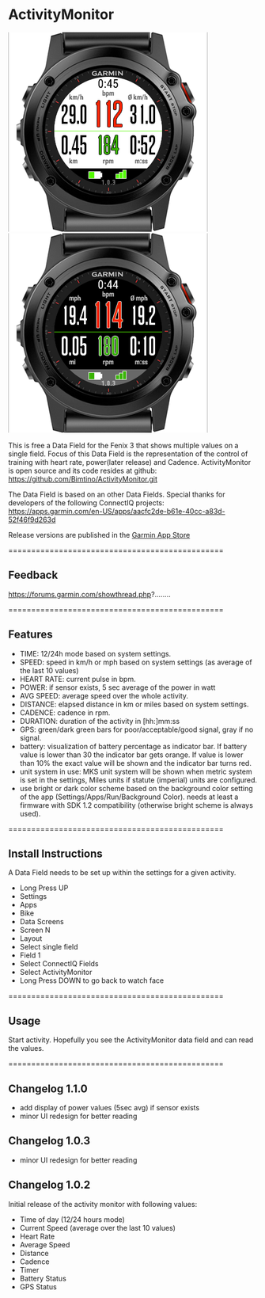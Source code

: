 # ActivityMonitor

![ActivityMonitor Screenshot White](doc/ActivityMonitorMetricWB.png) ![ActivityMonitor Screenshot Black](doc/ActivityMonitorStatuteBB.png)

This is free a Data Field for the Fenix 3 that shows multiple values on a single field. 
Focus of this Data Field is the representation of the control of training with heart rate, power(later release) and Cadence.
ActivityMonitor is open source and its code resides at github: https://github.com/Bimtino/ActivityMonitor.git

The Data Field is based on an other Data Fields. Special thanks for developers of the following ConnectIQ projects:
https://apps.garmin.com/en-US/apps/aacfc2de-b61e-40cc-a83d-52f46f9d263d

Release versions are published in the [Garmin App Store](https://.......)

===============================================

## Feedback 
https://forums.garmin.com/showthread.php?........

===============================================

## Features
* TIME: 12/24h mode based on system settings.
* SPEED: speed in km/h or mph based on system settings (as average of the last 10 values)
* HEART RATE: current pulse in bpm.
* POWER: if sensor exists, 5 sec average of the power in watt 
* AVG SPEED: average speed over the whole activity.
* DISTANCE: elapsed distance in km or miles based on system settings.
* CADENCE: cadence in rpm.
* DURATION: duration of the activity in [hh:]mm:ss
* GPS: green/dark green bars for poor/acceptable/good signal, gray if no signal.
* battery: visualization of battery percentage as indicator bar. 
  If battery value is lower than 30 the indicator bar gets orange. If value is lower than 10% the exact value will be shown and the indicator bar turns red.
* unit system in use: MKS unit system will be shown when metric system is set in the settings, Miles units if statute (imperial) units are configured.
* use bright or dark color scheme based on the background color setting of the app (Settings/Apps/Run/Background Color).
  needs at least a firmware with SDK 1.2 compatibility (otherwise bright scheme is always used).

===============================================

## Install Instructions
A Data Field needs to be set up within the settings for a given activity.

* Long Press UP
* Settings
* Apps
* Bike
* Data Screens
* Screen N
* Layout
* Select single field
* Field 1
* Select ConnectIQ Fields
* Select ActivityMonitor
* Long Press DOWN to go back to watch face

===============================================

## Usage
Start activity.
Hopefully you see the ActivityMonitor data field and can read the values.

===============================================

## Changelog 1.1.0
* add display of power values (5sec avg) if sensor exists
* minor UI redesign for better reading

## Changelog 1.0.3
* minor UI redesign for better reading

## Changelog 1.0.2
Initial release of the activity monitor with following values:
* Time of day (12/24 hours mode)
* Current Speed (average over the last 10 values)
* Heart Rate
* Average Speed
* Distance
* Cadence
* Timer
* Battery Status
* GPS Status 

